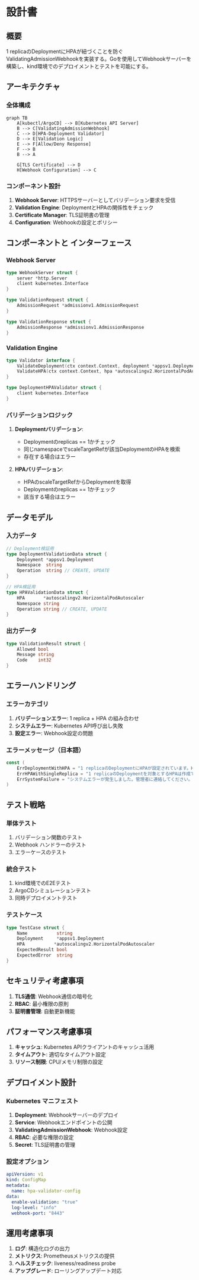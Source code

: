# 設計書

## 概要

1 replicaのDeploymentにHPAが紐づくことを防ぐValidatingAdmissionWebhookを実装する。Goを使用してWebhookサーバーを構築し、kind環境でのデプロイメントとテストを可能にする。

## アーキテクチャ

### 全体構成

```mermaid
graph TB
    A[kubectl/ArgoCD] --> B[Kubernetes API Server]
    B --> C[ValidatingAdmissionWebhook]
    C --> D[HPA-Deployment Validator]
    D --> E[Validation Logic]
    E --> F[Allow/Deny Response]
    F --> B
    B --> A
    
    G[TLS Certificate] --> D
    H[Webhook Configuration] --> C
```

### コンポーネント設計

1. **Webhook Server**: HTTPSサーバーとしてバリデーション要求を受信
2. **Validation Engine**: DeploymentとHPAの関係性をチェック
3. **Certificate Manager**: TLS証明書の管理
4. **Configuration**: Webhookの設定とポリシー

## コンポーネントと インターフェース

### Webhook Server

```go
type WebhookServer struct {
    server *http.Server
    client kubernetes.Interface
}

type ValidationRequest struct {
    AdmissionRequest *admissionv1.AdmissionRequest
}

type ValidationResponse struct {
    AdmissionResponse *admissionv1.AdmissionResponse
}
```

### Validation Engine

```go
type Validator interface {
    ValidateDeployment(ctx context.Context, deployment *appsv1.Deployment) error
    ValidateHPA(ctx context.Context, hpa *autoscalingv2.HorizontalPodAutoscaler) error
}

type DeploymentHPAValidator struct {
    client kubernetes.Interface
}
```

### バリデーションロジック

1. **Deploymentバリデーション**:
   - Deploymentのreplicas == 1かチェック
   - 同じnamespaceでscaleTargetRefが該当DeploymentのHPAを検索
   - 存在する場合はエラー

2. **HPAバリデーション**:
   - HPAのscaleTargetRefからDeploymentを取得
   - Deploymentのreplicas == 1かチェック
   - 該当する場合はエラー

## データモデル

### 入力データ

```go
// Deployment検証用
type DeploymentValidationData struct {
    Deployment *appsv1.Deployment
    Namespace  string
    Operation  string // CREATE, UPDATE
}

// HPA検証用
type HPAValidationData struct {
    HPA       *autoscalingv2.HorizontalPodAutoscaler
    Namespace string
    Operation string // CREATE, UPDATE
}
```

### 出力データ

```go
type ValidationResult struct {
    Allowed bool
    Message string
    Code    int32
}
```

## エラーハンドリング

### エラーカテゴリ

1. **バリデーションエラー**: 1 replica + HPA の組み合わせ
2. **システムエラー**: Kubernetes API呼び出し失敗
3. **設定エラー**: Webhook設定の問題

### エラーメッセージ（日本語）

```go
const (
    ErrDeploymentWithHPA = "1 replicaのDeploymentにHPAが設定されています。HPAを削除するか、replicasを2以上に設定してください。"
    ErrHPAWithSingleReplica = "1 replicaのDeploymentを対象とするHPAは作成できません。Deploymentのreplicasを2以上に設定してください。"
    ErrSystemFailure = "システムエラーが発生しました。管理者に連絡してください。"
)
```

## テスト戦略

### 単体テスト

1. バリデーション関数のテスト
2. Webhook ハンドラーのテスト
3. エラーケースのテスト

### 統合テスト

1. kind環境でのE2Eテスト
2. ArgoCDシミュレーションテスト
3. 同時デプロイメントテスト

### テストケース

```go
type TestCase struct {
    Name           string
    Deployment     *appsv1.Deployment
    HPA           *autoscalingv2.HorizontalPodAutoscaler
    ExpectedResult bool
    ExpectedError  string
}
```

## セキュリティ考慮事項

1. **TLS通信**: Webhook通信の暗号化
2. **RBAC**: 最小権限の原則
3. **証明書管理**: 自動更新機能

## パフォーマンス考慮事項

1. **キャッシュ**: Kubernetes APIクライアントのキャッシュ活用
2. **タイムアウト**: 適切なタイムアウト設定
3. **リソース制限**: CPU/メモリ制限の設定

## デプロイメント設計

### Kubernetes マニフェスト

1. **Deployment**: Webhookサーバーのデプロイ
2. **Service**: Webhookエンドポイントの公開
3. **ValidatingAdmissionWebhook**: Webhook設定
4. **RBAC**: 必要な権限の設定
5. **Secret**: TLS証明書の管理

### 設定オプション

```yaml
apiVersion: v1
kind: ConfigMap
metadata:
  name: hpa-validator-config
data:
  enable-validation: "true"
  log-level: "info"
  webhook-port: "8443"
```

## 運用考慮事項

1. **ログ**: 構造化ログの出力
2. **メトリクス**: Prometheusメトリクスの提供
3. **ヘルスチェック**: liveness/readiness probe
4. **アップグレード**: ローリングアップデート対応